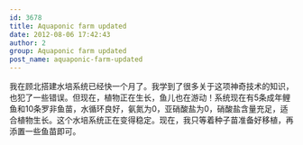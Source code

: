```yaml
---
id: 3678
title: Aquaponic farm updated
date: 2012-08-06 17:42:43
author: 2
group: Aquaponic farm updated
post_name: aquaponic-farm-updated
---
```


我在顾北搭建水培系统已经快一个月了。我学到了很多关于这项神奇技术的知识，也犯了一些错误。但现在，植物正在生长，鱼儿也在游动！系统现在有5条成年鲤鱼和10条罗非鱼苗，水循环良好，氨氮为0，亚硝酸盐为0，硝酸盐含量充足，适合植物生长。这个水培系统正在变得稳定。现在，我只等着种子苗准备好移植，再添置一些鱼苗即可。